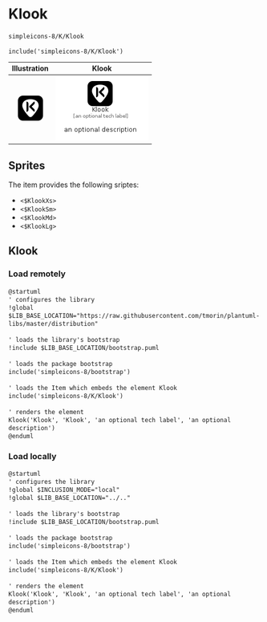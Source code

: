 # Klook


```text
simpleicons-8/K/Klook
```

```text
include('simpleicons-8/K/Klook')
```



| Illustration | Klook |
| :---: | :---: |
| ![illustration for Illustration](../../simpleicons-8/K/Klook.png) | ![illustration for Klook](../../simpleicons-8/K/Klook.Local.png) |



## Sprites
The item provides the following sriptes:

- `<$KlookXs>`
- `<$KlookSm>`
- `<$KlookMd>`
- `<$KlookLg>`





## Klook

### Load remotely
```plantuml
@startuml
' configures the library
!global $LIB_BASE_LOCATION="https://raw.githubusercontent.com/tmorin/plantuml-libs/master/distribution"

' loads the library's bootstrap
!include $LIB_BASE_LOCATION/bootstrap.puml

' loads the package bootstrap
include('simpleicons-8/bootstrap')

' loads the Item which embeds the element Klook
include('simpleicons-8/K/Klook')

' renders the element
Klook('Klook', 'Klook', 'an optional tech label', 'an optional description')
@enduml
```

### Load locally
```plantuml
@startuml
' configures the library
!global $INCLUSION_MODE="local"
!global $LIB_BASE_LOCATION="../.."

' loads the library's bootstrap
!include $LIB_BASE_LOCATION/bootstrap.puml

' loads the package bootstrap
include('simpleicons-8/bootstrap')

' loads the Item which embeds the element Klook
include('simpleicons-8/K/Klook')

' renders the element
Klook('Klook', 'Klook', 'an optional tech label', 'an optional description')
@enduml
```

